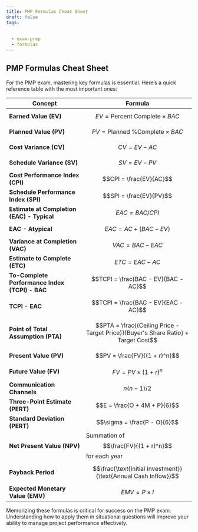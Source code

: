 ```yaml
---
title: PMP Formulas Cheat Sheet
draft: false
tags:
  
  
  - exam-prep
  - formulas
---
```


## PMP Formulas Cheat Sheet

For the PMP exam, mastering key formulas is essential. Here’s a quick reference table with the most important ones:

| Concept                         | Formula |
|---------------------------------|---------|
| **Earned Value (EV)**           | $$EV = \text{Percent Complete} \times BAC$$ |
| **Planned Value (PV)**          | $$PV = \text{Planned \% Complete} \times BAC$$ |
| **Cost Variance (CV)**          | $$CV = EV - AC$$ |
| **Schedule Variance (SV)**      | $$SV = EV - PV$$ |
| **Cost Performance Index (CPI)**| $$CPI = \frac{EV}{AC}$$ |
| **Schedule Performance Index (SPI)** | $$SPI = \frac{EV}{PV}$$ |
| **Estimate at Completion (EAC) - Typical** | $$EAC = BAC / CPI$$ |
| **EAC - Atypical**              | $$EAC = AC + (BAC - EV)$$ |
| **Variance at Completion (VAC)** | $$VAC = BAC - EAC$$ |
| **Estimate to Complete (ETC)**  | $$ETC = EAC - AC$$ |
| **To-Complete Performance Index (TCPI) - BAC** | $$TCPI = \frac{BAC - EV}{BAC - AC}$$ |
| **TCPI - EAC**                 | $$TCPI = \frac{BAC - EV}{EAC - AC}$$ |
| **Point of Total Assumption (PTA)** | $$PTA = \frac{(Ceiling Price - Target Price)}{Buyer's Share Ratio} + Target Cost$$ |
| **Present Value (PV)**          | $$PV = \frac{FV}{(1 + r)^n}$$ |
| **Future Value (FV)**           | $$FV = PV \times (1 + r)^n$$ |
| **Communication Channels**      | $$n(n - 1) / 2$$ |
| **Three-Point Estimate (PERT)** | $$E = \frac{O + 4M + P}{6}$$ |
| **Standard Deviation (PERT)**   | $$\sigma = \frac{P - O}{6}$$ |
| **Net Present Value (NPV)**     | Summation of $$\frac{FV}{(1 + r)^n}$$ for each year |
| **Payback Period**              | $$\frac{\text{Initial Investment}}{\text{Annual Cash Inflow}}$$ |
| **Expected Monetary Value (EMV)** | $$EMV = P \times I$$ |

Memorizing these formulas is critical for success on the PMP exam. Understanding how to apply them in situational questions will improve your ability to manage project performance effectively.
